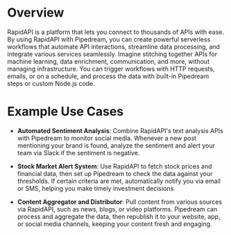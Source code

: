 # Overview

RapidAPI is a platform that lets you connect to thousands of APIs with ease. By using RapidAPI with Pipedream, you can create powerful serverless workflows that automate API interactions, streamline data processing, and integrate various services seamlessly. Imagine stitching together APIs for machine learning, data enrichment, communication, and more, without managing infrastructure. You can trigger workflows with HTTP requests, emails, or on a schedule, and process the data with built-in Pipedream steps or custom Node.js code.

# Example Use Cases

- **Automated Sentiment Analysis**: Combine RapidAPI's text analysis APIs with Pipedream to monitor social media. Whenever a new post mentioning your brand is found, analyze the sentiment and alert your team via Slack if the sentiment is negative.

- **Stock Market Alert System**: Use RapidAPI to fetch stock prices and financial data, then set up Pipedream to check the data against your thresholds. If certain criteria are met, automatically notify you via email or SMS, helping you make timely investment decisions.

- **Content Aggregator and Distributor**: Pull content from various sources via RapidAPI, such as news, blogs, or video platforms. Pipedream can process and aggregate the data, then republish it to your website, app, or social media channels, keeping your content fresh and engaging.
